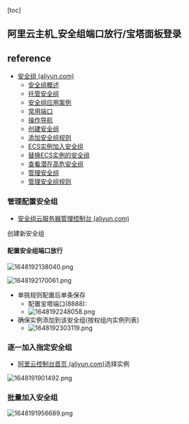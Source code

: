 [toc]

## 阿里云主机_安全组端口放行/宝塔面板登录

## reference

* [安全组 (aliyun.com)](https://help.aliyun.com/document_detail/25467.html)
  * [安全组概述](https://help.aliyun.com/document_detail/25387.html)
  * [托管安全组](https://help.aliyun.com/document_detail/188745.html)
  * [安全组应用案例](https://help.aliyun.com/document_detail/25475.html)
  * [常用端口](https://help.aliyun.com/document_detail/40724.html)
  * [操作导航](https://help.aliyun.com/document_detail/173123.html)
  * [创建安全组](https://help.aliyun.com/document_detail/25468.html)
  * [添加安全组规则](https://help.aliyun.com/document_detail/25471.html)
  * [ECS实例加入安全组](https://help.aliyun.com/document_detail/25443.html)
  * [替换ECS实例的安全组](https://help.aliyun.com/document_detail/156683.html)
  * [查看潜在高危安全组](https://help.aliyun.com/document_detail/99163.html)
  * [管理安全组](https://help.aliyun.com/document_detail/127216.html)
  * [管理安全组规则](https://help.aliyun.com/document_detail/127161.html)

### 管理配置安全组

- [安全组云服务器管理控制台 (aliyun.com)](https://ecs.console.aliyun.com/?spm=5176.12818093.ProductAndService--ali--widget-home-product-recent.dre3.3be916d08iN7rH&accounttraceid=9070addfbedd4cbb8f40411168ac2f12xfbr#/securityGroup/region/cn-beijing)

创建新安全组

#### 配置安全组端口放行

![1648192138040.png](https://cdn.jsdelivr.net/gh/xuchaoxin1375/pictures@main/images/1648192138040.png)

![1648192170061.png](https://cdn.jsdelivr.net/gh/xuchaoxin1375/pictures@main/images/1648192303119.png)

* 单挑规则配置后单条保存
  * 配置宝塔端口(8888):
  * ![1648192248058.png](https://cdn.jsdelivr.net/gh/xuchaoxin1375/pictures@main/images/1648192248058.png)
* 确保实例添加到该安全组(按权组内实例列表)
  * ![1648192303119.png](https://cdn.jsdelivr.net/gh/xuchaoxin1375/pictures@main/images/1648192170061.png)

### 逐一加入指定安全组

- [阿里云控制台首页 (aliyun.com)](https://home.console.aliyun.com/home/dashboard/ResourceDashboard)选择实例

![1648191901492.png](https://cdn.jsdelivr.net/gh/xuchaoxin1375/pictures@main/images/1648191956689.png)

### 批量加入安全组

![1648191956689.png](https://cdn.jsdelivr.net/gh/xuchaoxin1375/pictures@main/images/1648191901492.png)
